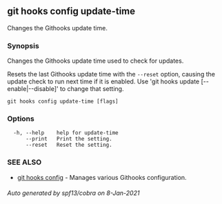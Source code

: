 ## git hooks config update-time

Changes the Githooks update time.

### Synopsis

Changes the Githooks update time used to check for updates.

Resets the last Githooks update time with the `--reset` option,
causing the update check to run next time if it is enabled.
Use 'git hooks update [--enable|--disable]' to change that setting.

```
git hooks config update-time [flags]
```

### Options

```
  -h, --help    help for update-time
      --print   Print the setting.
      --reset   Reset the setting.
```

### SEE ALSO

* [git hooks config](git_hooks_config.md)	 - Manages various Githooks configuration.

###### Auto generated by spf13/cobra on 8-Jan-2021
